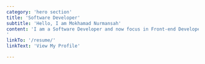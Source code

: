 ```yaml
---
category: 'hero section'
title: 'Software Developer'
subtitle: 'Hello, I am Mokhamad Nurmansah'
content: 'I am a Software Developer and now focus in Front-end Developer, Strong engineering professional with a Bachelor degree focused in Informatics Engineering from Widyatama University and Join Double Degree from National Polytechnic Institute of Cambodia.
'
linkTo: '/resume/'
linkText: 'View My Profile'

---
```

